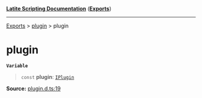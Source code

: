 [**Latite Scripting Documentation**](../../README.md) ([**Exports**](../../exports.md))

---

[Exports](../../exports.md) > [plugin](../index.md) > plugin

# plugin

**`Variable`**

> `const` **plugin**: [`IPlugin`](../interfaces/interface.IPlugin.md)

**Source:** [plugin.d.ts:19](https://github.com/LatiteScripting/latitescripting.github.io/blob/303196e/definitions/plugin.d.ts#L19)
